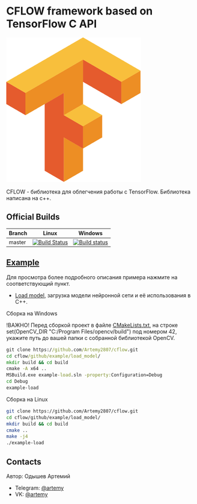 # CFLOW framework based on TensorFlow C API

![logo](logo/logo.png)

CFLOW - библиотека для облегчения работы с TensorFlow. Библиотека написана на c++. 

## Official Builds
Branch | Linux | Windows |
-------|:-----:|:-------:|
master |[![Build Status](https://travis-ci.org/Neargye/hello_tf_c_api.svg)]()|[![Build status](https://travis-ci.org/Neargye/hello_tf_c_api.svg?branch=master)]()

## [Example](/example)
Для просмотра более подробного описания примера нажмите на соответствующий пункт.
* [Load model](example/load_model/), загрузка модели нейронной сети и её использования в С++. 

Сборка на Windows

!ВАЖНО! Перед сборкой проект в файле [CMakeLists.txt](example/load_model/CMakeLists.txt), на строке set(OpenCV_DIR "C:/Program Files/opencv/build") под номером 42, укажите путь до вашей папки с собранной библиотекой OpenCV.
```cmd
git clone https://github.com/Artemy2807/cflow.git
cd cflow/github/example/load_model/
mkdir build && cd build
cmake -A x64 ..
MSBuild.exe example-load.sln -property:Configuration=Debug
cd Debug
example-load
```

Сборка на Linux
```bash
git clone https://github.com/Artemy2807/cflow.git
cd cflow/github/example/load_model/
mkdir build && cd build
cmake ..
make -j4
./example-load
```

## Contacts
Автор: Одышев Артемий
- Telegram: [@artemy](https://t.me/artemy_odeshev)
- VK: [@artemy](https://vk.com/artemyodiesiev)


 
